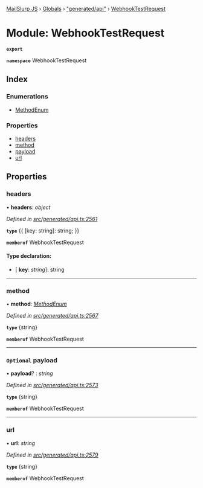 [MailSlurp JS](../README.md) › [Globals](../globals.md) › ["generated/api"](_generated_api_.md) › [WebhookTestRequest](_generated_api_.webhooktestrequest.md)

# Module: WebhookTestRequest

**`export`** 

**`namespace`** WebhookTestRequest

## Index

### Enumerations

* [MethodEnum](../enums/_generated_api_.webhooktestrequest.methodenum.md)

### Properties

* [headers](_generated_api_.webhooktestrequest.md#headers)
* [method](_generated_api_.webhooktestrequest.md#method)
* [payload](_generated_api_.webhooktestrequest.md#optional-payload)
* [url](_generated_api_.webhooktestrequest.md#url)

## Properties

###  headers

• **headers**: *object*

*Defined in [src/generated/api.ts:2561](https://github.com/mailslurp/mailslurp-client-ts-js/blob/7518dcd/src/generated/api.ts#L2561)*

**`type`** {{ [key: string]: string; }}

**`memberof`** WebhookTestRequest

#### Type declaration:

* \[ **key**: *string*\]: string

___

###  method

• **method**: *[MethodEnum](../enums/_generated_api_.webhooktestrequest.methodenum.md)*

*Defined in [src/generated/api.ts:2567](https://github.com/mailslurp/mailslurp-client-ts-js/blob/7518dcd/src/generated/api.ts#L2567)*

**`type`** {string}

**`memberof`** WebhookTestRequest

___

### `Optional` payload

• **payload**? : *string*

*Defined in [src/generated/api.ts:2573](https://github.com/mailslurp/mailslurp-client-ts-js/blob/7518dcd/src/generated/api.ts#L2573)*

**`type`** {string}

**`memberof`** WebhookTestRequest

___

###  url

• **url**: *string*

*Defined in [src/generated/api.ts:2579](https://github.com/mailslurp/mailslurp-client-ts-js/blob/7518dcd/src/generated/api.ts#L2579)*

**`type`** {string}

**`memberof`** WebhookTestRequest
